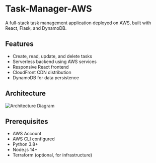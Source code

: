 # Task-Manager-AWS
A full-stack task management application deployed on AWS, built with React, Flask, and DynamoDB.
## Features
- Create, read, update, and delete tasks
- Serverless backend using AWS services
- Responsive React frontend
- CloudFront CDN distribution
- DynamoDB for data persistence

## Architecture
![Architecture Diagram](docs/architecture.png)

## Prerequisites
- AWS Account
- AWS CLI configured
- Python 3.8+
- Node.js 14+
- Terraform (optional, for infrastructure)
